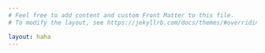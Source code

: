 ```yaml
---
# Feel free to add content and custom Front Matter to this file.
# To modify the layout, see https://jekyllrb.com/docs/themes/#overriding-theme-defaults

layout: haha
---
```




[](wzh.md)
